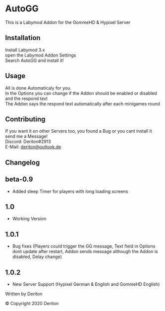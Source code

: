 # AutoGG


This is a Labymod Addon for the GommeHD & Hypixel Server

## Installation

Install Labymod 3.x <br>
open the Labymod Addon Settings <br>
Search AutoGG and install it!

## Usage

All is done Automaticaly for you. <br> In the Options you can change if the Addon should be enabled or disabled and the respond text <br> The Addon says the respond text automatically after each minigames round

## Contributing

If you want it on other Servers too, you found a Bug or you cant install it send me a Message!<br>
Discord: Deriton#2913 <br>
E-Mail: deriton@outlook.de

## Changelog

## beta-0.9
- Added sleep Timer for players with long loading screens

## 1.0
- Working Version

## 1.0.1
- Bug fixes (Players could trigger the GG message, Text field in Options dont update after restart, Addon sends message although the Addon is disabled, Delay change)

## 1.0.2
- New Server Support (Hypixel German & English and GommeHD English)

Written by Deriton

© Copyright 2020 Deriton
